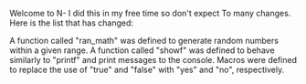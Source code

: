 Welcome to N- I did this in my free time so don't expect 
To many changes. Here is the list that has changed:

A function called "ran_math" was defined to generate random numbers within a given range.
A function called "showf" was defined to behave similarly to "printf" and print messages to the console.
Macros were defined to replace the use of "true" and "false" with "yes" and "no", respectively.
